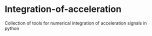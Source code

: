 # Integration-of-acceleration
Collection of tools for numerical integration of acceleration signals in python
